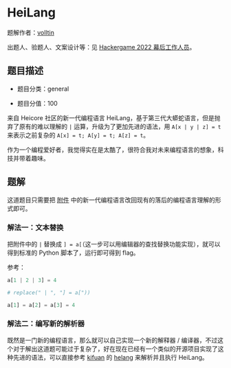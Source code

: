 # HeiLang

题解作者：[volltin](https://github.com/volltin)

出题人、验题人、文案设计等：见 [Hackergame 2022 幕后工作人员](https://hack.lug.ustc.edu.cn/credits/)。

## 题目描述

- 题目分类：general

- 题目分值：100

来自 Heicore 社区的新一代编程语言 HeiLang，基于第三代大蟒蛇语言，但是抛弃了原有的难以理解的 `|` 运算，升级为了更加先进的语法，用 `A[x | y | z] = t` 来表示之前复杂的 `A[x] = t; A[y] = t; A[z] = t`。

作为一个编程爱好者，我觉得实在是太酷了，很符合我对未来编程语言的想象，科技并带着趣味。

## 题解

这道题目只需要把 [附件](src/getflag.hei.py) 中的新一代编程语言改回现有的落后的编程语言理解的形式即可。

### 解法一：文本替换

把附件中的 `|` 替换成 `] = a[`（这一步可以用编辑器的查找替换功能实现），就可以得到标准的 Python 脚本了，运行即可得到 flag。

参考：
```python
a[1 | 2 | 3] = 4

# replace(" | ", "] = a["))

a[1] = a[2] = a[3] = 4
```

### 解法二：编写新的解析器

既然是一门新的编程语言，那么就可以自己实现一个新的解释器 / 编译器，不过这个对于解出这道题可能过于复杂了，好在现在已经有一个类似的开源项目实现了这种先进的语法，可以直接参考 [kifuan](https://github.com/kifuan) 的 [helang](https://github.com/kifuan/helang) 来解析并且执行 HeiLang。
